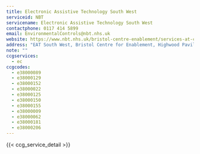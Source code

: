 ```yaml
---
title: Electronic Assistive Technology South West
serviceid: NBT
servicename: Electronic Assistive Technology South West
contactphone: 0117 414 5899
email: EnvironmentalControls@nbt.nhs.uk
website: https://www.nbt.nhs.uk/bristol-centre-enablement/services-at-centre/environmental-controls
address: "EAT South West, Bristol Centre for Enablement, Highwood Pavilions, Jupiter Road, Bristol, BS34 5BW"
note: ""
ccgservices:
  - ec
ccgcodes:
  - e38000089
  - e38000129
  - e38000152
  - e38000022
  - e38000125
  - e38000150
  - e38000155
  - e38000009
  - e38000062
  - e38000181
  - e38000206
---
```


{{< ccg_service_detail >}}

